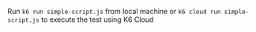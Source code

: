Run `k6 run simple-script.js` from local machine or `k6 cloud run simple-script.js` to execute the test using K6 Cloud

